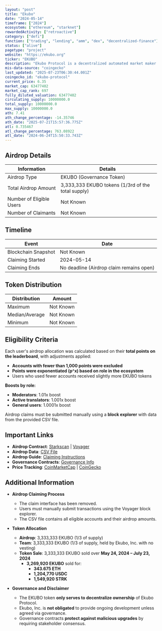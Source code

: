 ```yaml
---
layout: "post"
title: "Ekubo"
date: "2024-05-14"
timeframe: ["2024"]
ecosystem: ["ethereum", "starknet"]
rewardedActivity: ["retroactive"]
category: ["defi"]
function: ["trading", "lending", "amm", "dex", "decentralized-finance"]
status: ["alive"]
pagetype: "project"
website: "https://ekubo.org"
ticker: "EKUBO"
description: "Ekubo Protocol is a decentralized automated market maker (AMM) built on Starknet, utilizing super-concentrated liquidity and a singleton architecture."
mis-data-source: "coingecko"
last_updated: "2025-07-23T06:30:44.001Z"
coingecko_id: "ekubo-protocol"
current_price: 6.35
market_cap: 63477402
market_cap_rank: 697
fully_diluted_valuation: 63477402
circulating_supply: 10000000.0
total_supply: 10000000.0
max_supply: 10000000.0
ath: 7.41
ath_change_percentage: -14.35746
ath_date: "2025-07-21T15:57:36.775Z"
atl: 0.735467
atl_change_percentage: 763.08922
atl_date: "2024-06-24T15:50:33.743Z"
---
```


## Airdrop Details

| Information              | Details                                            |
| ------------------------ | -------------------------------------------------- |
| Airdrop Type             | EKUBO (Governance Token)                           |
| Total Airdrop Amount     | 3,333,333 EKUBO tokens (1/3rd of the total supply) |
| Number of Eligible Users | Not Known                                          |
| Number of Claimants      | Not Known                                          |

## Timeline

| Event               | Date                                     |
| ------------------- | ---------------------------------------- |
| Blockchain Snapshot | Not Known                                |
| Claiming Started    | 2024-05-14                               |
| Claiming Ends       | No deadline (Airdrop claim remains open) |

## Token Distribution

| Distribution   | Amount    |
| -------------- | --------- |
| Maximum        | Not Known |
| Median/Average | Not Known |
| Minimum        | Not Known |

## Eligibility Criteria

Each user's airdrop allocation was calculated based on their **total points on the leaderboard**, with adjustments applied:

- **Accounts with fewer than 1,000 points were excluded**
- **Points were exponentiated (p^x) based on role in the ecosystem**
- Users who used fewer accounts received slightly more EKUBO tokens

**Boosts by role:**

- **Moderators**: 1.01x boost
- **Active translators**: 1.001x boost
- **General users**: 1.0001x boost

Airdrop claims must be submitted manually using a **block explorer** with data from the provided CSV file.

## Important Links

- **Airdrop Contract**: [Starkscan](https://starkscan.co/contract/0x04bfacd0fcf70f444815de9150008fd12b5fb6721562707e502ce71ccb327d88) | [Voyager](https://voyager.online/contract/0x04bfacd0fcf70f444815de9150008fd12b5fb6721562707e502ce71ccb327d88)
- **Airdrop Data**: [CSV File](https://docs.ekubo.org/user-guides/governance/airdrop_data.csv.zip)
- **Airdrop Guide**: [Claiming Instructions](https://docs.ekubo.org/user-guides/governance/ekubo-token)
- **Governance Contracts**: [Governance Info](https://docs.ekubo.org/user-guides/governance/)
- **Price Tracking**: [CoinMarketCap](https://coinmarketcap.com/currencies/ekubo) | [CoinGecko](https://www.coingecko.com/en/coins/ekubo)

## Additional Information

- **Airdrop Claiming Process**

  - The claim interface has been removed.
  - Users must manually submit transactions using the Voyager block explorer.
  - The CSV file contains all eligible accounts and their airdrop amounts.

- **Token Allocation**

  - **Airdrop**: 3,333,333 EKUBO (1/3 of supply)
  - **Team**: 3,333,333 EKUBO (1/3 of supply, held by Ekubo, Inc. with no vesting)
  - **Token Sale**: 3,333,333 EKUBO sold over **May 24, 2024 – July 23, 2024**
    - **3,269,920 EKUBO** sold for:
      - **343.675 ETH**
      - **1,204,770 USDC**
      - **1,549,920 STRK**

- **Governance and Disclaimer**
  - The EKUBO token **only serves to decentralize ownership** of Ekubo Protocol.
  - Ekubo, Inc. is **not obligated** to provide ongoing development unless agreed via governance.
  - Governance contracts **protect against malicious upgrades** by requiring stakeholder consensus.